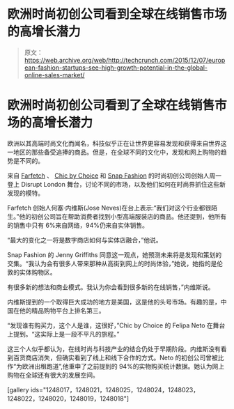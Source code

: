 # 欧洲时尚初创公司看到全球在线销售市场的高增长潜力 

> 原文：<https://web.archive.org/web/http://techcrunch.com/2015/12/07/european-fashion-startups-see-high-growth-potential-in-the-global-online-sales-market/>

# 欧洲时尚初创公司看到了全球在线销售市场的高增长潜力

欧洲以其高端时尚文化而闻名，科技似乎正在让世界更容易发现和获得来自世界这一地区的那些备受追捧的商品。但是，在全球不同的文化中，发现和网上购物的趋势是不同的。

来自 [Farfetch](https://web.archive.org/web/20230129072800/http://www.farfetch.com/) 、 [Chic by Choice](https://web.archive.org/web/20230129072800/http://chic-by-choice.com/en) 和 [Snap Fashion](https://web.archive.org/web/20230129072800/https://www.snapfashion.co.uk/) 的时尚初创公司创始人周一登上 Disrupt London 舞台，讨论不同的市场，以及他们如何在时尚界抓住这些新发现的模特。

Farfetch 创始人何塞·内维斯(Jose Neves)在台上表示:“我们对这个行业都很陌生。”他的初创公司旨在帮助消费者找到小型高端服装店的商品。他还提到，他所有的销售中只有 6%来自网络，94%仍来自实体销售。

“最大的变化之一将是数字商店如何与实体店融合，”他说。

Snap Fashion 的 Jenny Griffiths 同意这一观点，她预测未来将是发现和策划的交集。“我认为会有很多人带来那种从高街到网上的时尚体验，”她说，她指的是伦敦的实体购物区。

有很多新的想法和商业模式。我认为你会看到很多新的在线销售，”内维斯说。

内维斯提到的一个取得巨大成功的地方是美国，这是他的头号市场。有趣的是，中国在他的精品购物平台上排名第三。

“发现谁有购买力，这个人是谁，这很好，”Chic by Choice 的 Felipa Neto 在舞台上提到。“这实际上是一段不平凡的旅程。”

这三个人似乎都认为，在线时尚与科技产业的结合仍处于早期阶段。内维斯没有看到百货商店消失，但确实看到了线上和线下合作的方式。Neto 的初创公司曾被比作“为欧洲出租跑道”,他重申了之前提到的 94%的实物购买统计数据。她认为网上购物在全球还有很大的发展空间。

[gallery ids="1248017，1248021，1248025，1248024，1248023，1248022，1248020，1248019，1248018"]